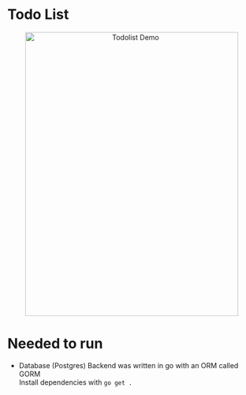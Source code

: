 # Todo List

<div align="center">
  <img src="https://github.com/An0n-xen/ToDo-List/assets/76828245/8df2fe57-b24b-4a1a-9e00-98140fded94a" width="432" height="576" alt="Todolist Demo">
</div>

# Needed to run
* Database (Postgres)
  Backend was written in go with an ORM called GORM
  <br>
  Install dependencies with ``` go get . ```
